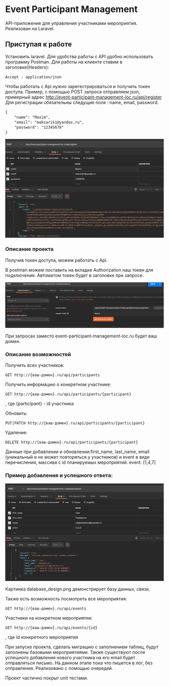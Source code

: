 # Event Participant Management 

API-приложение для управления участниками мероприятия.
Реализован на Laravel.


## Приступая к работе

Установить laravel.
Для удобства работы с API удобно использовать программу Postman.
Для работы на клиенте ставим в заголовке(Headers): 

    Accept : application/json

Чтобы работать с Api нужно зарегестрироваться и получить токен доступа.
Пример, с помощью POST запроса отправляем json, примерный адрес http://event-participant-management-loc.ru/api/register
Для регистрации обязательны следущие поля : name, email, password.

    {
        "name": "Maxim",
        "email": "maksarik1@yandex.ru",
        "password": "12345678"
    }

![Вид и ответ сервера](reg.jpg)



### Описание проекта

Получив токен доступа, можем работать с Api.

В postman можем поставить на вкладке Authorization наш токен для подключения. Автоматом токен будет в заголовке при запросе.

![В postman можем поставить на вкладке Authorization наш токе для подключения](usetoken.jpg)


При запросах заместо event-participant-management-loc.ru будет ваш домен. 

### Описание возможностей

Получить всех участников:

    GET http://{ваш-домен}.ru/api/participants 


Получить информацию о конкретном участнике:

    GET http://{ваш-домен}.ru/api/participants/{participant}

, где  {participant} - id участника


Обновить:

    PUT|PATCH http://{ваш-домен}.ru/api/participants/{participant} 


Удаление:

    DELETE http://{ваш-домен}.ru/api/participants/{participant} 


Данные при добавлении и обновлении:first_name, last_name, email (уникальный и не может повторяться у участников) и event в виде перечисления, массива с id планируемых мероприятий. event: [1,4,7]

### Пример добавления и успешного ответа:

![Пример добавления и ответа](example_adding.jpg)

Картинка database_design.png  демонстрирует базу данных, связи.

Также есть возможность посмотреть все мероприятия:

    GET http://{ваш-домен}.ru/api/events 


Участники на конкретном мероприятии:

    GET http://{ваш-домен}.ru/api/events/{id}

, где id конкретного мероприятия   

При запуске проекта, сделать миграцию с заполнением таблиц, будут заполнены базовыми мероприятиями.
Также существуют после успешного добавления нового участника на его email будет отправляться письмо.
На данном этапе пока что пишется в лог, без отправления. Реализовано с помощью очередей.

Проект частично покрыт unit тестами.






